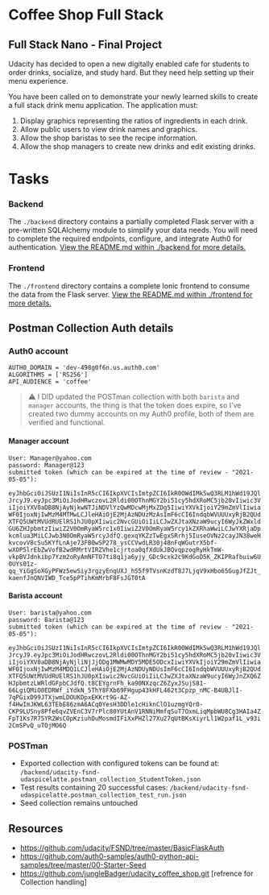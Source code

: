 # Coffee Shop Full Stack

## Full Stack Nano - Final Project

Udacity has decided to open a new digitally enabled cafe for students to order drinks, socialize, and study hard. But they need help setting up their menu experience.

You have been called on to demonstrate your newly learned skills to create a full stack drink menu application. The application must:

1. Display graphics representing the ratios of ingredients in each drink.
2. Allow public users to view drink names and graphics.
3. Allow the shop baristas to see the recipe information.
4. Allow the shop managers to create new drinks and edit existing drinks.

# Tasks 
### Backend

The `./backend` directory contains a partially completed Flask server with a pre-written SQLAlchemy module to simplify your data needs. You will need to complete the required endpoints, configure, and integrate Auth0 for authentication. [View the README.md within ./backend for more details.](./backend/README.md)

### Frontend

The `./frontend` directory contains a complete Ionic frontend to consume the data from the Flask server. [View the README.md within ./frontend for more details.](./frontend/README.md)

## Postman Collection Auth details

### Auth0 account
```
AUTH0_DOMAIN = 'dev-498g0f6n.us.auth0.com'
ALGORITHMS = ['RS256']
API_AUDIENCE = 'coffee'

```

> :warning: I DID updated the POSTman collection with both `barista` and `manager` accounts, the thing is that the token does expire, so I've created two dummy accounts on my Auth0 profile, both of them are verified and functional.

#### Manager account
```
User: Manager@yahoo.com
password: Manager@123
submitted token (which can be expired at the time of review - "2021-05-05"): 
```
`eyJhbGciOiJSUzI1NiIsInR5cCI6IkpXVCIsImtpZCI6IkR0OWdIMk5wQ3RLM1hWd19JQlJrcyJ9.eyJpc3MiOiJodHRwczovL2Rldi00OThnMGY2bi51cy5hdXRoMC5jb20vIiwic3ViIjoiYXV0aDB8NjAyNjkwNTJiNDVlYzQwMDcwMjMxZDg5IiwiYXVkIjoiY29mZmVlIiwiaWF0IjoxNjIwMzM4MTMwLCJleHAiOjE2MjAzNDUzMzAsImF6cCI6IndqbWVUUUxyRjB2QUdXTFQ5UWtMVUdRUElRS1hJU0pXIiwic2NvcGUiOiIiLCJwZXJtaXNzaW9ucyI6WyJkZWxldGU6ZHJpbmtzIiwiZ2V0OmRyaW5rc1x0IiwiZ2V0OmRyaW5rcy1kZXRhaWwiLCJwYXRjaDpkcmlua3MiLCJwb3N0OmRyaW5rcyJdfQ.gexqYKZzTwEgxSRrhj5IuseOVNz2cayJN38weHkvcovV8cSu5KYfLnAje73FB0wSP278_ysCCVwdLR30j48nFqWGutrX5bf-wXOP5lrEbZwVofB2wdRMrtVIRZVhe1cjrtoa0qfXdUkJBQvqpzogRyHkTmW-vkpBVJdnkibp7Yzm2oRyAmNFTO7ti8q1ja6yjy_GDc9cxk2c9KdGoD5K_ZKIPRafbuiw6U0UYs01z-qq_YiGgSoXGyPFWz5ewSiy3rgzyEnqUXJ_hS5f9TVsnKzdT8J7LjqV9xHbo65GugJfZJt_kaenfJnQNVIWD_Tce5pPTihKmMrbF8FsJGT0tA`


#### Barista account
```
User: barista@yahoo.com
password: Barista@123
submitted token (which can be expired at the time of review - "2021-05-05"): 
```
`eyJhbGciOiJSUzI1NiIsInR5cCI6IkpXVCIsImtpZCI6IkR0OWdIMk5wQ3RLM1hWd19JQlJrcyJ9.eyJpc3MiOiJodHRwczovL2Rldi00OThnMGY2bi51cy5hdXRoMC5jb20vIiwic3ViIjoiYXV0aDB8NjAyNjliNjJjODg1MWMwMDY5MDE5ODcxIiwiYXVkIjoiY29mZmVlIiwiaWF0IjoxNjIwMzM4MDQ1LCJleHAiOjE2MjAzNDUyNDUsImF6cCI6IndqbWVUUUxyRjB2QUdXTFQ5UWtMVUdRUElRS1hJU0pXIiwic2NvcGUiOiIiLCJwZXJtaXNzaW9ucyI6WyJnZXQ6ZHJpbmtzLWRldGFpbCJdfQ.t8CEYgrnFh_ka90NXzqcZ6ZyxJSujS81-66LgiQMiO0EDRWf_iYdkN_5ThY8FXb69FHgup43kHFL462t3Cpzp_nMC-B4UBJlI-7qPGixD99JTXjwmLDOUKDpxEKKrt9G-AZ-f4HwImJKWL63TEbE86zmA6ACq0YesH3DDle1cHiknClO1uzmgYQr0-CKP9LUSny8Pfe6qvZVEnC3V7rPlc80YUtAnV1RNNiMmfqSuT7OxmLiqMpbWU8Cg3HAIa4ZFpT1Ks7R75YR2WsCOpKziuhDuMosmdIFiXxPHZl27Xu27qUtBKsXiyrLl1W2paf1L_v93i2CmSPvQ_uTOjMO6Q`

### POSTman

* Exported collection with configured tokens can be found at: `/backend/udacity-fsnd-udaspicelatte.postman_collection_StudentToken.json`
* Test results containing 20 successful cases: `/backend/udacity-fsnd-udaspicelatte.postman_collection_test_run.json`
* Seed collection remains untouched 


## Resources
* https://github.com/udacity/FSND/tree/master/BasicFlaskAuth
* https://github.com/auth0-samples/auth0-python-api-samples/tree/master/00-Starter-Seed
* https://github.com/jungleBadger/udacity_coffee_shop.git [refrence for Collection handling]